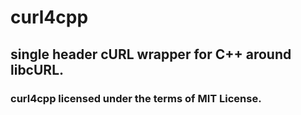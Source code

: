 # curl4cpp
## single header cURL wrapper for C++ around libcURL.

### curl4cpp licensed under the terms of MIT License.
